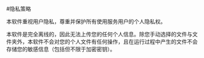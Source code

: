 #隐私策略


本软件重视用户隐私，尊重并保护所有使用服务用户的个人隐私权。

本软件是完全离线的，因此无法上传您的任何个人信息。除您手动选择的文件与文件夹外，本软件不会对您的个人文件有任何操作，且在运行过程中产生的文件不会存储您的敏感信息（包括但不限于加密密钥）。
